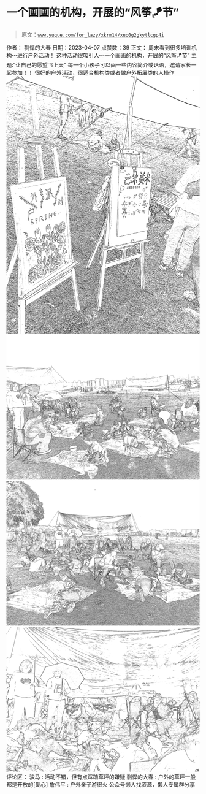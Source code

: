 # 一个画画的机构，开展的“风筝🪁节”

> 原文：[`www.yuque.com/for_lazy/xkrm14/xuo0g2gkytlcgp4i`](https://www.yuque.com/for_lazy/xkrm14/xuo0g2gkytlcgp4i)

<ne-p id="u314a7814" data-lake-id="u314a7814">作者： 剽悍的大春</ne-p> <ne-p id="u850e9414" data-lake-id="u850e9414">日期：2023-04-07</ne-p> <ne-p id="u6d389a65" data-lake-id="u6d389a65">点赞数：39</ne-p> <ne-hole id="uf30b32f1" data-lake-id="uf30b32f1"><ne-card data-card-name="hr" data-card-type="block" id="PgN6W" data-event-boundary="card"><ne-p id="u55b1f164" data-lake-id="u55b1f164">正文：</ne-p> <ne-p id="uad6c1dd8" data-lake-id="uad6c1dd8">周末看到很多培训机构～进行户外活动！ 这种活动很吸引人～一个画画的机构，开展的“风筝🪁节” 主题:“让自己的愿望飞上天” 每一个小孩子可以画一些内容简介或话语，邀请家长一起参加！！ 很好的户外活动，很适合机构类或者做户外拓展类的人操作</ne-p> <ne-p id="u6d2f8562" data-lake-id="u6d2f8562"><ne-card data-card-name="image" data-card-type="inline" id="be1eC" data-event-boundary="card">![](img/392f05747f5f5156de91c150bef78a7e.png)</ne-card></ne-p> <ne-p id="u6a399057" data-lake-id="u6a399057"><ne-card data-card-name="image" data-card-type="inline" id="z28Fj" data-event-boundary="card">![](img/5b99508087ecfa15c7422b15bfa761bf.png)</ne-card></ne-p> <ne-p id="u6b888ad2" data-lake-id="u6b888ad2"><ne-card data-card-name="image" data-card-type="inline" id="UmrEN" data-event-boundary="card">![](img/3958a0a74ea67d9307bbeaac9d1fcb58.png)</ne-card></ne-p> <ne-p id="u3e51b130" data-lake-id="u3e51b130"><ne-card data-card-name="image" data-card-type="inline" id="DhqmJ" data-event-boundary="card">![](img/12ebbbdf782a8794528f41073694d2ea.png)</ne-card></ne-p> <ne-hole id="u1e6a4ac4" data-lake-id="u1e6a4ac4"><ne-card data-card-name="hr" data-card-type="block" id="U5JGR" data-event-boundary="card"><ne-p id="uc1e3ed00" data-lake-id="uc1e3ed00">评论区：</ne-p> <ne-p id="ud0d30112" data-lake-id="ud0d30112">骏马 : 活动不错，但有点踩踏草坪的嫌疑</ne-p> <ne-p id="u865241c5" data-lake-id="u865241c5">剽悍的大春 : 户外的草坪一般都是开放的[爱心]</ne-p> <ne-p id="u3137ef6d" data-lake-id="u3137ef6d">詹伟平 : 户外亲子游很火</ne-p> <ne-hole id="u28e2c514" data-lake-id="u28e2c514"><ne-card data-card-name="hr" data-card-type="block" id="bm1KZ" data-event-boundary="card"><ne-p id="ueed89920" data-lake-id="ueed89920">公众号懒人找资源，懒人专属群分享</ne-p></ne-card></ne-hole></ne-card></ne-hole></ne-card></ne-hole>